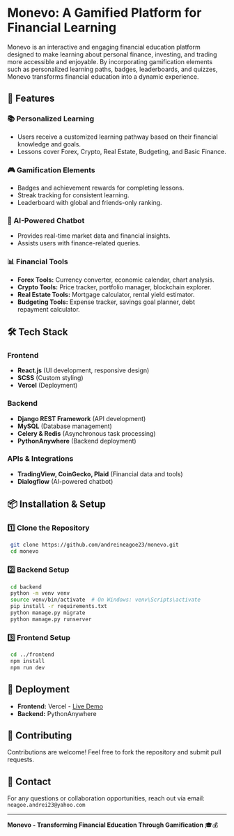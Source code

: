 # Monevo: A Gamified Platform for Financial Learning

Monevo is an interactive and engaging financial education platform designed to make learning about personal finance, investing, and trading more accessible and enjoyable. By incorporating gamification elements such as personalized learning paths, badges, leaderboards, and quizzes, Monevo transforms financial education into a dynamic experience.

## 🚀 Features

### 📚 Personalized Learning
- Users receive a customized learning pathway based on their financial knowledge and goals.
- Lessons cover Forex, Crypto, Real Estate, Budgeting, and Basic Finance.

### 🎮 Gamification Elements
- Badges and achievement rewards for completing lessons.
- Streak tracking for consistent learning.
- Leaderboard with global and friends-only ranking.

### 🤖 AI-Powered Chatbot
- Provides real-time market data and financial insights.
- Assists users with finance-related queries.

### 📊 Financial Tools
- **Forex Tools:** Currency converter, economic calendar, chart analysis.
- **Crypto Tools:** Price tracker, portfolio manager, blockchain explorer.
- **Real Estate Tools:** Mortgage calculator, rental yield estimator.
- **Budgeting Tools:** Expense tracker, savings goal planner, debt repayment calculator.

## 🛠️ Tech Stack

### Frontend
- **React.js** (UI development, responsive design)
- **SCSS** (Custom styling)
- **Vercel** (Deployment)

### Backend
- **Django REST Framework** (API development)
- **MySQL** (Database management)
- **Celery & Redis** (Asynchronous task processing)
- **PythonAnywhere** (Backend deployment)

### APIs & Integrations
- **TradingView, CoinGecko, Plaid** (Financial data and tools)
- **Dialogflow** (AI-powered chatbot)

## 📦 Installation & Setup

### 1️⃣ Clone the Repository
```sh
 git clone https://github.com/andreineagoe23/monevo.git
 cd monevo
```

### 2️⃣ Backend Setup
```sh
 cd backend
 python -m venv venv
 source venv/bin/activate  # On Windows: venv\Scripts\activate
 pip install -r requirements.txt
 python manage.py migrate
 python manage.py runserver
```

### 3️⃣ Frontend Setup
```sh
 cd ../frontend
 npm install
 npm run dev
```

## 🚀 Deployment
- **Frontend:** Vercel - [Live Demo](https://www.monevo.tech)
- **Backend:** PythonAnywhere

## 🤝 Contributing
Contributions are welcome! Feel free to fork the repository and submit pull requests.

## 📩 Contact
For any questions or collaboration opportunities, reach out via email: `neagoe.andrei23@yahoo.com`

---
**Monevo - Transforming Financial Education Through Gamification** 🎓💰

